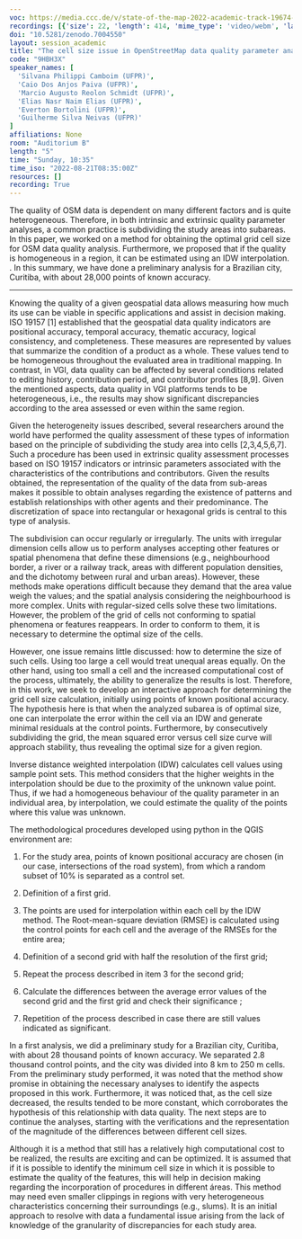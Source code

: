 ```yaml
---
voc: https://media.ccc.de/v/state-of-the-map-2022-academic-track-19674-the-cell-size-issue-in-openstreetmap-data-quality-parameter-analyses-an-interpolation-based-approach
recordings: [{'size': 22, 'length': 414, 'mime_type': 'video/webm', 'language': 'eng', 'filename': 'sotm2022-19674-eng-The_cell_size_issue_in_OpenStreetMap_data_quality_parameter_analyses_an_interpolation-based_approach_webm-hd.webm', 'state': 'new', 'folder': 'webm-hd', 'high_quality': True, 'width': 1920, 'height': 1080, 'updated_at': '2022-10-11T22:02:03.225+02:00', 'recording_url': 'https://cdn.media.ccc.de/events/sotm/2022/webm-hd/sotm2022-19674-eng-The_cell_size_issue_in_OpenStreetMap_data_quality_parameter_analyses_an_interpolation-based_approach_webm-hd.webm', 'url': 'https://api.media.ccc.de/public/recordings/62998', 'event_url': 'https://api.media.ccc.de/public/events/86998c4b-2f4f-5fb3-ba2e-4a20e6588852', 'conference_url': 'https://api.media.ccc.de/public/conferences/sotm2022'}, {'size': 11, 'length': 414, 'mime_type': 'video/webm', 'language': 'eng', 'filename': 'sotm2022-19674-eng-The_cell_size_issue_in_OpenStreetMap_data_quality_parameter_analyses_an_interpolation-based_approach_webm-sd.webm', 'state': 'new', 'folder': 'webm-sd', 'high_quality': False, 'width': 720, 'height': 576, 'updated_at': '2022-10-11T21:59:04.434+02:00', 'recording_url': 'https://cdn.media.ccc.de/events/sotm/2022/webm-sd/sotm2022-19674-eng-The_cell_size_issue_in_OpenStreetMap_data_quality_parameter_analyses_an_interpolation-based_approach_webm-sd.webm', 'url': 'https://api.media.ccc.de/public/recordings/62995', 'event_url': 'https://api.media.ccc.de/public/events/86998c4b-2f4f-5fb3-ba2e-4a20e6588852', 'conference_url': 'https://api.media.ccc.de/public/conferences/sotm2022'}, {'size': 6, 'length': 414, 'mime_type': 'audio/mpeg', 'language': 'eng', 'filename': 'sotm2022-19674-eng-The_cell_size_issue_in_OpenStreetMap_data_quality_parameter_analyses_an_interpolation-based_approach_mp3.mp3', 'state': 'new', 'folder': 'mp3', 'high_quality': False, 'width': 0, 'height': 0, 'updated_at': '2022-10-11T21:54:57.749+02:00', 'recording_url': 'https://cdn.media.ccc.de/events/sotm/2022/mp3/sotm2022-19674-eng-The_cell_size_issue_in_OpenStreetMap_data_quality_parameter_analyses_an_interpolation-based_approach_mp3.mp3', 'url': 'https://api.media.ccc.de/public/recordings/62991', 'event_url': 'https://api.media.ccc.de/public/events/86998c4b-2f4f-5fb3-ba2e-4a20e6588852', 'conference_url': 'https://api.media.ccc.de/public/conferences/sotm2022'}, {'size': 8, 'length': 414, 'mime_type': 'video/mp4', 'language': 'eng', 'filename': 'sotm2022-19674-eng-The_cell_size_issue_in_OpenStreetMap_data_quality_parameter_analyses_an_interpolation-based_approach_sd.mp4', 'state': 'new', 'folder': 'h264-sd', 'high_quality': False, 'width': 720, 'height': 576, 'updated_at': '2022-10-11T21:51:35.044+02:00', 'recording_url': 'https://cdn.media.ccc.de/events/sotm/2022/h264-sd/sotm2022-19674-eng-The_cell_size_issue_in_OpenStreetMap_data_quality_parameter_analyses_an_interpolation-based_approach_sd.mp4', 'url': 'https://api.media.ccc.de/public/recordings/62989', 'event_url': 'https://api.media.ccc.de/public/events/86998c4b-2f4f-5fb3-ba2e-4a20e6588852', 'conference_url': 'https://api.media.ccc.de/public/conferences/sotm2022'}, {'size': 12, 'length': 414, 'mime_type': 'video/mp4', 'language': 'eng', 'filename': 'sotm2022-19674-eng-The_cell_size_issue_in_OpenStreetMap_data_quality_parameter_analyses_an_interpolation-based_approach_hd.mp4', 'state': 'new', 'folder': 'h264-hd', 'high_quality': True, 'width': 1920, 'height': 1080, 'updated_at': '2022-10-11T21:50:00.917+02:00', 'recording_url': 'https://cdn.media.ccc.de/events/sotm/2022/h264-hd/sotm2022-19674-eng-The_cell_size_issue_in_OpenStreetMap_data_quality_parameter_analyses_an_interpolation-based_approach_hd.mp4', 'url': 'https://api.media.ccc.de/public/recordings/62987', 'event_url': 'https://api.media.ccc.de/public/events/86998c4b-2f4f-5fb3-ba2e-4a20e6588852', 'conference_url': 'https://api.media.ccc.de/public/conferences/sotm2022'}]
doi: "10.5281/zenodo.7004550"
layout: session_academic
title: "The cell size issue in OpenStreetMap data quality parameter analyses: an interpolation-based approach"
code: "9HBH3X"
speaker_names: [
  'Silvana Philippi Camboim (UFPR)',
  'Caio Dos Anjos Paiva (UFPR)',
  'Marcio Augusto Reolon Schmidt (UFPR)',
  'Elias Nasr Naim Elias (UFPR)',
  'Everton Bortolini (UFPR)',
  'Guilherme Silva Neivas (UFPR)'
]
affiliations: None
room: "Auditorium B"
length: "5"
time: "Sunday, 10:35"
time_iso: "2022-08-21T08:35:00Z"
resources: []
recording: True
---
```


The quality of OSM data is dependent on many different factors and is quite heterogeneous. Therefore, in both intrinsic and extrinsic quality parameter analyses, a common practice is subdividing the study areas into subareas. In this paper, we worked on a method for obtaining the optimal grid cell size for OSM data quality analysis. Furthermore, we proposed that if the quality is homogeneous in a region, it can be estimated using an IDW interpolation. . In this summary, we have done a preliminary analysis for a Brazilian city, Curitiba, with about 28,000 points of known accuracy.

<hr>

Knowing the quality of a given geospatial data allows measuring how much its use can be viable in specific applications and assist in decision making. ISO 19157 [1] established that the geospatial data quality indicators are positional accuracy, temporal accuracy, thematic accuracy, logical consistency, and completeness. These measures are represented by values that summarize the condition of a product as a whole. These values tend to be homogeneous throughout the evaluated area in traditional mapping. In contrast, in VGI, data quality can be affected by several conditions related to editing history, contribution period, and contributor profiles [8,9]. Given the mentioned aspects, data quality in VGI platforms tends to be heterogeneous, i.e., the results may show significant discrepancies according to the area assessed or even within the same region.

Given the heterogeneity issues described, several researchers around the world have performed the quality assessment of these types of information based on the principle of subdividing the study area into cells [2,3,4,5,6,7]. Such a procedure has been used in extrinsic quality assessment processes based on ISO 19157 indicators or intrinsic parameters associated with the characteristics of the contributions and contributors. Given the results obtained, the representation of the quality of the data from sub-areas makes it possible to obtain analyses regarding the existence of patterns and establish relationships with other agents and their predominance. The discretization of space into rectangular or hexagonal grids is central to this type of analysis.

The subdivision can occur regularly or irregularly. The units with irregular dimension cells allow us to perform analyses accepting other features or spatial phenomena that define these dimensions (e.g., neighbourhood border, a river or a railway track, areas with different population densities, and the dichotomy between rural and urban areas). However, these methods make operations difficult because they demand that the area value weigh the values; and the spatial analysis considering the neighbourhood is more complex. Units with regular-sized cells solve these two limitations. However, the problem of the grid of cells not conforming to spatial phenomena or features reappears. In order to conform to them, it is necessary to determine the optimal size of the cells.

However, one issue remains little discussed: how to determine the size of such cells. Using too large a cell would treat unequal areas equally. On the other hand, using too small a cell and the increased computational cost of the process, ultimately, the ability to generalize the results is lost. Therefore, in this work, we seek to develop an interactive approach for determining the grid cell size calculation, initially using points of known positional accuracy. The hypothesis here is that when the analyzed subarea is of optimal size, one can interpolate the error within the cell via an IDW and generate minimal residuals at the control points. Furthermore, by consecutively subdividing the grid, the mean squared error versus cell size curve will approach stability, thus revealing the optimal size for a given region.

Inverse distance weighted interpolation (IDW) calculates cell values using sample point sets. This method considers that the higher weights in the interpolation should be due to the proximity of the unknown value point. Thus, if we had a homogeneous behaviour of the quality parameter in an individual area, by interpolation, we could estimate the quality of the points where this value was unknown.

The methodological procedures developed using python in the QGIS environment are:

1. For the study area, points of known positional accuracy are chosen (in our case, intersections of the road system), from which a random subset of 10% is separated as a control set.

2. Definition of a first grid.

3. The points are used for interpolation within each cell by the IDW method. The Root-mean-square deviation (RMSE) is calculated using the control points for each cell and the average of the RMSEs for the entire area;

4. Definition of a second grid with half the resolution of the first grid;

5. Repeat the process described in item 3 for the second grid;

6. Calculate the differences between the average error values of the second grid and the first grid and check their significance ;

7. Repetition of the process described in case there are still values indicated as significant.

In a first analysis, we did a preliminary study for a Brazilian city, Curitiba, with about 28 thousand points of known accuracy. We separated 2.8 thousand control points, and the city was divided into 8 km to 250 m cells. From the preliminary study performed, it was noted that the method show promise in obtaining the necessary analyses to identify the aspects proposed in this work. Furthermore, it was noticed that, as the cell size decreased, the results tended to be more constant, which corroborates the hypothesis of this relationship with data quality. The next steps are to continue the analyses, starting with the verifications and the representation of the magnitude of the differences between different cell sizes.

Although it is a method that still has a relatively high computational cost to be realized, the results are exciting and can be optimized. It is assumed that if it is possible to identify the minimum cell size in which it is possible to estimate the quality of the features, this will help in decision making regarding the incorporation of procedures in different áreas. This method may need even smaller clippings in regions with very heterogeneous characteristics concerning their surroundings (e.g., slums). It is an initial approach to resolve with data a fundamental issue arising from the lack of knowledge of the granularity of discrepancies for each study area.

